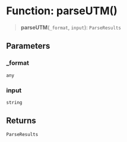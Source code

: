# Function: parseUTM()

> **parseUTM**(`_format`, `input`): `ParseResults`

## Parameters

### \_format

`any`

### input

`string`

## Returns

`ParseResults`
